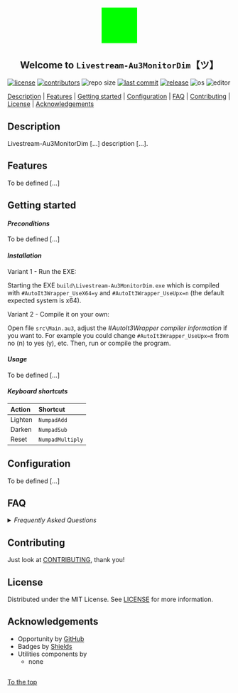 #####

<p align="center">
    <img src="media/images/icon.png" width="80" />
    <h2 align="center">Welcome to <code>Livestream-Au3MonitorDim</code>【ツ】</h2>
</p>

[![license](https://img.shields.io/badge/license-MIT-ff69b4.svg?style=flat-square&logo=spdx)](https://github.com/Sven-Seyfert/Livestream-Au3MonitorDim/blob/main/LICENSE.md)
[![contributors](https://img.shields.io/github/contributors/Sven-Seyfert/Livestream-Au3MonitorDim.svg?style=flat-square&logo=github)](https://github.com/Sven-Seyfert/Livestream-Au3MonitorDim/graphs/contributors)
![repo size](https://img.shields.io/github/repo-size/Sven-Seyfert/Livestream-Au3MonitorDim.svg?style=flat-square&logo=github)
[![last commit](https://img.shields.io/github/last-commit/Sven-Seyfert/Livestream-Au3MonitorDim.svg?style=flat-square&logo=github)](https://github.com/Sven-Seyfert/Livestream-Au3MonitorDim/commits/main)
[![release](https://img.shields.io/github/release/Sven-Seyfert/Livestream-Au3MonitorDim.svg?style=flat-square&logo=github)](https://github.com/Sven-Seyfert/Livestream-Au3MonitorDim/releases/latest)
![os](https://img.shields.io/badge/os-windows-yellow.svg?style=flat-square&logo=windows)
![editor](https://img.shields.io/badge/editor-VSCode-blueviolet.svg?style=flat-square&logo=visual-studio-code)

[Description](#description) | [Features](#features) | [Getting started](#getting-started) | [Configuration](#configuration) | [FAQ](#faq) | [Contributing](#contributing) | [License](#license) | [Acknowledgements](#acknowledgements)

## Description

Livestream-Au3MonitorDim [...] description [...].

## Features

To be defined [...]

## Getting started

#### *Preconditions*

To be defined [...]

#### *Installation*

Variant 1 - Run the EXE:

Starting the EXE `build\Livestream-Au3MonitorDim.exe` which is compiled with `#AutoIt3Wrapper_UseX64=y` and `#AutoIt3Wrapper_UseUpx=n` (the default expected system is x64).

Variant 2 - Compile it on your own:

Open file `src\Main.au3`, adjust the *#AutoIt3Wrapper compiler information* if you want to. For example you could change `#AutoIt3Wrapper_UseUpx=n` from no (n) to yes (y), etc.
Then, run or compile the program.

#### *Usage*

To be defined [...]

#### *Keyboard shortcuts*

| Action  | Shortcut         |
| :---    | :---             |
| Lighten | `NumpadAdd`      |
| Darken  | `NumpadSub`      |
| Reset   | `NumpadMultiply` |

## Configuration

To be defined [...]

## FAQ

<details>
<summary><i>Frequently Asked Questions</i></summary><br>

  <details>
  <summary><code>1. How to [...]</code></summary><p>

  **Q:** Is there a frequently asked question already?<br>
  **A:** No, not yet.

  <br></p></details>

  <details>
  <summary><code>2. How to [...]</code></summary><p>

  **Q:** [...]?<br>
  **A:** [...].

  <br></p></details>

</details>

## Contributing

Just look at [CONTRIBUTING](https://github.com/Sven-Seyfert/Livestream-Au3MonitorDim/blob/main/docs/CONTRIBUTING.md), thank you!

## License

Distributed under the MIT License. See [LICENSE](https://github.com/Sven-Seyfert/Livestream-Au3MonitorDim/blob/main/LICENSE.md) for more information.

## Acknowledgements

- Opportunity by [GitHub](https://github.com)
- Badges by [Shields](https://shields.io)
- Utilities components by
  - none

##

[To the top](#)
